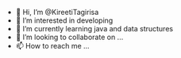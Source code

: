 - 👋 Hi, I’m @KireetiTagirisa
- 👀 I’m interested in developing
- 🌱 I’m currently learning java and data structures
- 💞️ I’m looking to collaborate on ...
- 📫 How to reach me ...

<!---
KireetiTagirisa/KireetiTagirisa is a ✨ special ✨ repository because its `README.md` (this file) appears on your GitHub profile.
You can click the Preview link to take a look at your changes.
--->
